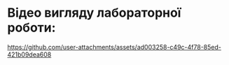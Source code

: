# Відео вигляду лабораторної роботи:

https://github.com/user-attachments/assets/ad003258-c49c-4f78-85ed-421b09dea608
